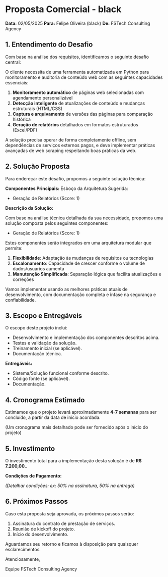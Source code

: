 
# Proposta Comercial - black

**Data:** 02/05/2025
**Para:** Felipe Oliveira (black)
**De:** FSTech Consulting Agency

## 1. Entendimento do Desafio


Com base na análise dos requisitos, identificamos o seguinte desafio central:

O cliente necessita de uma ferramenta automatizada em Python para monitoramento e auditoria de conteúdo web com as seguintes capacidades essenciais:

1. **Monitoramento automático** de páginas web selecionadas com agendamento personalizável
2. **Detecção inteligente** de atualizações de conteúdo e mudanças estruturais (HTML/CSS)
3. **Captura e arquivamento** de versões das páginas para comparação histórica
4. **Geração de relatórios** detalhados em formatos estruturados (Excel/PDF)

A solução precisa operar de forma completamente offline, sem dependências de serviços externos pagos, e deve implementar práticas avançadas de web scraping respeitando boas práticas da web.


## 2. Solução Proposta

Para endereçar este desafio, propomos a seguinte solução técnica:

**Componentes Principais:**
Esboço da Arquitetura Sugerida:
- Geração de Relatórios (Score: 1)

**Descrição da Solução:**


Com base na análise técnica detalhada da sua necessidade, propomos uma solução composta pelos seguintes componentes:

- Geração de Relatórios (Score: 1)

Estes componentes serão integrados em uma arquitetura modular que permite:

1. **Flexibilidade**: Adaptação às mudanças de requisitos ou tecnologias
2. **Escalonamento**: Capacidade de crescer conforme o volume de dados/usuários aumenta
3. **Manutenção Simplificada**: Separação lógica que facilita atualizações e correções

Vamos implementar usando as melhores práticas atuais de desenvolvimento, com documentação completa e înfase na segurança e confiabilidade.


## 3. Escopo e Entregáveis

O escopo deste projeto inclui:

*   Desenvolvimento e implementação dos componentes descritos acima.
*   Testes e validação da solução.
*   Treinamento inicial (se aplicável).
*   Documentação técnica.

**Entregáveis:**

*   Sistema/Solução funcional conforme descrito.
*   Código fonte (se aplicável).
*   Documentação.

## 4. Cronograma Estimado

Estimamos que o projeto levará aproximadamente **4-7 semanas** para ser concluído, a partir da data de início acordada.

(Um cronograma mais detalhado pode ser fornecido após o início do projeto)

## 5. Investimento

O investimento total para a implementação desta solução é de **R$ 7.200,00.**.

**Condições de Pagamento:**

*(Detalhar condições: ex: 50% na assinatura, 50% na entrega)*

## 6. Próximos Passos

Caso esta proposta seja aprovada, os próximos passos serão:

1.  Assinatura do contrato de prestação de serviços.
2.  Reunião de kickoff do projeto.
3.  Início do desenvolvimento.

Aguardamos seu retorno e ficamos à disposição para quaisquer esclarecimentos.

Atenciosamente,

Equipe FSTech Consulting Agency
